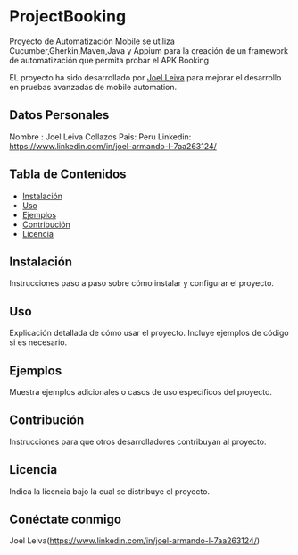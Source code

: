 # ProjectBooking

Proyecto de Automatización Mobile se utiliza Cucumber,Gherkin,Maven,Java y Appium para la creación de un framework de automatización que permita probar el APK Booking

EL proyecto ha sido desarrollado por [Joel Leiva](https://www.linkedin.com/in/joel-armando-l-7aa263124/) para mejorar el desarrollo en pruebas avanzadas de mobile automation.

## Datos Personales

Nombre : Joel Leiva Collazos
Pais: Peru
Linkedin: https://www.linkedin.com/in/joel-armando-l-7aa263124/

## Tabla de Contenidos

- [Instalación](#instalación)
- [Uso](#uso)
- [Ejemplos](#ejemplos)
- [Contribución](#contribución)
- [Licencia](#licencia)

## Instalación

Instrucciones paso a paso sobre cómo instalar y configurar el proyecto.

## Uso

Explicación detallada de cómo usar el proyecto. Incluye ejemplos de código si es necesario.

## Ejemplos

Muestra ejemplos adicionales o casos de uso específicos del proyecto.

## Contribución

Instrucciones para que otros desarrolladores contribuyan al proyecto.

## Licencia

Indica la licencia bajo la cual se distribuye el proyecto.




## Conéctate conmigo
Joel Leiva(https://www.linkedin.com/in/joel-armando-l-7aa263124/)

